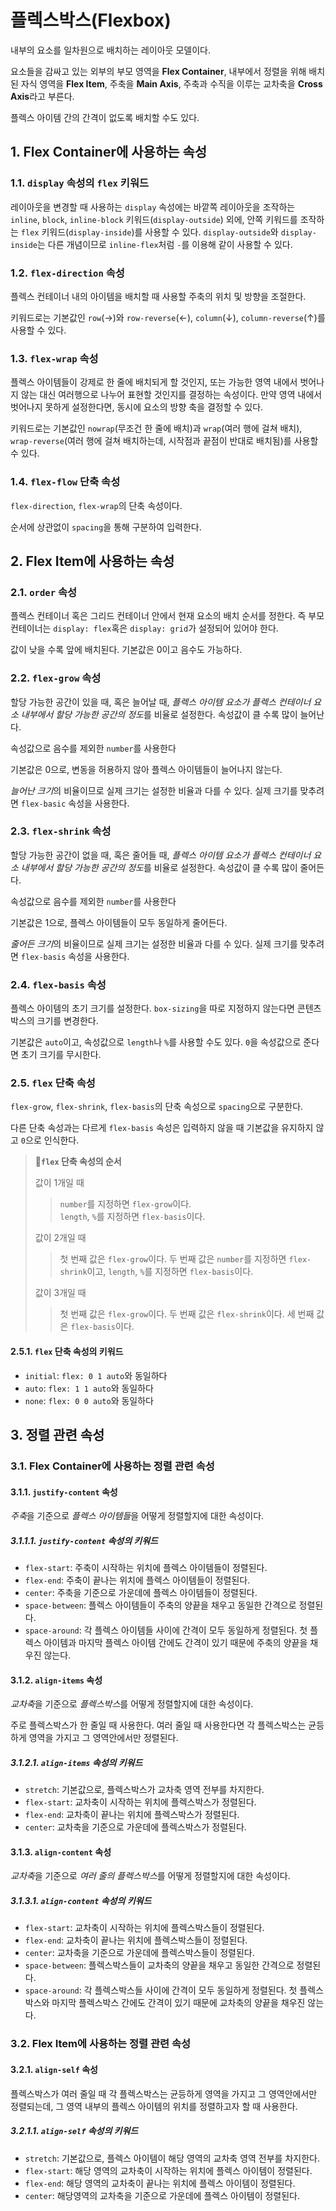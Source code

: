 # 플렉스박스(Flexbox)

내부의 요소를 일차원으로 배치하는 레이아웃 모델이다.

요소들을 감싸고 있는 외부의 부모 영역을 **Flex Container**, 내부에서 정렬을 위해 배치된 자식 영역을 **Flex Item**, 주축을 **Main Axis**, 주축과 수직을 이루는 교차축을 **Cross Axis**라고 부른다.

플렉스 아이템 간의 간격이 없도록 배치할 수도 있다.

## 1. Flex Container에 사용하는 속성

### 1.1. `display` 속성의 `flex` 키워드

레이아웃을 변경할 때 사용하는 `display` 속성에는 바깥쪽 레이아웃을 조작하는 `inline`, `block`, `inline-block` 키워드(`display-outside`) 외에, 안쪽 키워드를 조작하는 `flex` 키워드(`display-inside`)를 사용할 수 있다. `display-outside`와 `display-inside`는 다른 개념이므로 `inline-flex`처럼 `-`를 이용해 같이 사용할 수 있다.

### 1.2. `flex-direction` 속성

플렉스 컨테이너 내의 아이템을 배치할 때 사용할 주축의 위치 및 방향을 조절한다.

키워드로는 기본값인 `row`(→)와 `row-reverse`(←), `column`(↓), `column-reverse`(↑)를 사용할 수 있다.

### 1.3. `flex-wrap` 속성

플렉스 아이템들이 강제로 한 줄에 배치되게 할 것인지, 또는 가능한 영역 내에서 벗어나지 않는 대신 여러행으로 나누어 표현할 것인지를 결정하는 속성이다. 만약 영역 내에서 벗어나지 못하게 설정한다면, 동시에 요소의 방향 축을 결정할 수 있다.

키워드로는 기본값인 `nowrap`(무조건 한 줄에 배치)과 `wrap`(여러 행에 걸쳐 배치), `wrap-reverse`(여러 행에 걸쳐 배치하는데, 시작점과 끝점이 반대로 배치됨)를 사용할 수 있다.

### 1.4. `flex-flow` 단축 속성

`flex-direction`, `flex-wrap`의 단축 속성이다.

순서에 상관없이 `spacing`을 통해 구분하여 입력한다.

## 2. Flex Item에 사용하는 속성

### 2.1. `order` 속성

플렉스 컨테이너 혹은 그리드 컨테이너 안에서 현재 요소의 배치 순서를 정한다. 즉 부모 컨테이너는 `display: flex`혹은 `display: grid`가 설정되어 있어야 한다.

값이 낮을 수록 앞에 배치된다. 기본값은 0이고 음수도 가능하다.

### 2.2. `flex-grow` 속성

할당 가능한 공간이 있을 때, 혹은 늘어날 때, *플렉스 아이템 요소가 플렉스 컨테이너 요소 내부에서 할당 가능한 공간의 정도*를 비율로 설정한다. 속성값이 클 수록 많이 늘어난다.

속성값으로 음수를 제외한 `number`를 사용한다

기본값은 0으로, 변동을 허용하지 않아 플렉스 아이템들이 늘어나지 않는다.

*늘어난 크기*의 비율이므로 실제 크기는 설정한 비율과 다를 수 있다. 실제 크기를 맞추려면 `flex-basic` 속성을 사용한다.

### 2.3. `flex-shrink` 속성

할당 가능한 공간이 없을 때, 혹은 줄어들 때, *플렉스 아이템 요소가 플렉스 컨테이너 요소 내부에서 할당 가능한 공간의 정도*를 비율로 설정한다. 속성값이 클 수록 많이 줄어든다.

속성값으로 음수를 제외한 `number`를 사용한다

기본값은 1으로, 플렉스 아이템들이 모두 동일하게 줄어든다.

*줄어든 크기*의 비율이므로 실제 크기는 설정한 비율과 다를 수 있다. 실제 크기를 맞추려면 `flex-basis` 속성을 사용한다.

### 2.4. `flex-basis` 속성

플렉스 아이템의 초기 크기를 설정한다. `box-sizing`을 따로 지정하지 않는다면 콘텐츠 박스의 크기를 변경한다.

기본값은 `auto`이고, 속성값으로 `length`나 `%`를 사용할 수도 있다. `0`을 속성값으로 준다면 초기 크기를 무시한다.

### 2.5. `flex` 단축 속성

`flex-grow`, `flex-shrink`, `flex-basis`의 단축 속성으로 `spacing`으로 구분한다.

다른 단축 속성과는 다르게 `flex-basis` 속성은 입력하지 않을 때 기본값을 유지하지 않고 `0`으로 인식한다.

> **📌`flex` 단축 속성의 순서**
>
> 값이 1개일 때
>
> > `number`를 지정하면 `flex-grow`이다.  
> > `length`, `%`를 지정하면 `flex-basis`이다.
>
> 값이 2개일 때
>
> > 첫 번째 값은 `flex-grow`이다.
> > 두 번째 값은 `number`를 지정하면 `flex-shrink`이고, `length`, `%`를 지정하면 `flex-basis`이다.
>
> 값이 3개일 때
>
> > 첫 번째 값은 `flex-grow`이다.
> > 두 번째 값은 `flex-shrink`이다.
> > 세 번째 값은 `flex-basis`이다.

#### 2.5.1. `flex` 단축 속성의 키워드

- `initial`: `flex: 0 1 auto`와 동일하다
- `auto`: `flex: 1 1 auto`와 동일하다
- `none`: `flex: 0 0 auto`와 동일하다

## 3. 정렬 관련 속성

### 3.1. Flex Container에 사용하는 정렬 관련 속성

#### 3.1.1. `justify-content` 속성

*주축*을 기준으로 *플렉스 아이템들*을 어떻게 정렬할지에 대한 속성이다.

##### 3.1.1.1. `justify-content` 속성의 키워드

- `flex-start`: 주축이 시작하는 위치에 플렉스 아이템들이 정렬된다.
- `flex-end`: 주축이 끝나는 위치에 플렉스 아이템들이 정렬된다.
- `center`: 주축을 기준으로 가운데에 플렉스 아이템들이 정렬된다.
- `space-between`: 플렉스 아이템들이 주축의 양끝을 채우고 동일한 간격으로 정렬된다.
- `space-around`: 각 플렉스 아이템들 사이에 간격이 모두 동일하게 정렬된다. 첫 플렉스 아이템과 마지막 플렉스 아이템 간에도 간격이 있기 때문에 주축의 양끝을 채우진 않는다.

#### 3.1.2. `align-items` 속성

*교차축*을 기준으로 *플렉스박스*를 어떻게 정렬할지에 대한 속성이다.

주로 플렉스박스가 한 줄일 때 사용한다. 여러 줄일 때 사용한다면 각 플렉스박스는 균등하게 영역을 가지고 그 영역안에서만 정렬된다.

##### 3.1.2.1. `align-items` 속성의 키워드

- `stretch`: 기본값으로, 플렉스박스가 교차축 영역 전부를 차지한다.
- `flex-start`: 교차축이 시작하는 위치에 플렉스박스가 정렬된다.
- `flex-end`: 교차축이 끝나는 위치에 플렉스박스가 정렬된다.
- `center`: 교차축을 기준으로 가운데에 플렉스박스가 정렬된다.

#### 3.1.3. `align-content` 속성

*교차축*을 기준으로 *여러 줄의 플렉스박스*를 어떻게 정렬할지에 대한 속성이다.

##### 3.1.3.1. `align-content` 속성의 키워드

- `flex-start`: 교차축이 시작하는 위치에 플렉스박스들이 정렬된다.
- `flex-end`: 교차축이 끝나는 위치에 플렉스박스들이 정렬된다.
- `center`: 교차축을 기준으로 가운데에 플렉스박스들이 정렬된다.
- `space-between`: 플렉스박스들이 교차축의 양끝을 채우고 동일한 간격으로 정렬된다.
- `space-around`: 각 플렉스박스들 사이에 간격이 모두 동일하게 정렬된다. 첫 플렉스박스와 마지막 플렉스박스 간에도 간격이 있기 때문에 교차축의 양끝을 채우진 않는다.

### 3.2. Flex Item에 사용하는 정렬 관련 속성

#### 3.2.1. `align-self` 속성

플렉스박스가 여러 줄일 때 각 플렉스박스는 균등하게 영역을 가지고 그 영역안에서만 정렬되는데, 그 영역 내부의 플렉스 아이템의 위치를 정렬하고자 할 때 사용한다.

##### 3.2.1.1. `align-self` 속성의 키워드

- `stretch`: 기본값으로, 플렉스 아이템이 해당 영역의 교차축 영역 전부를 차지한다.
- `flex-start`: 해당 영역의 교차축이 시작하는 위치에 플렉스 아이템이 정렬된다.
- `flex-end`: 해당 영역의 교차축이 끝나는 위치에 플렉스 아이템이 정렬된다.
- `center`: 해당영역의 교차축을 기준으로 가운데에 플렉스 아이템이 정렬된다.
